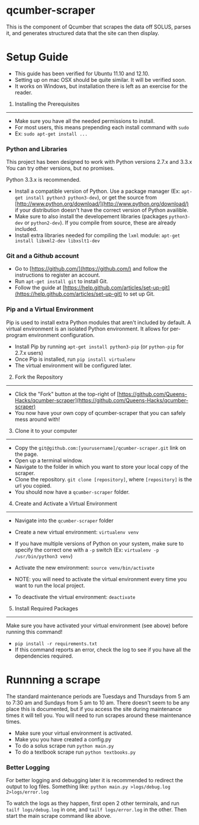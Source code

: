 qcumber-scraper
===============

This is the component of Qcumber that scrapes the data off SOLUS, parses it, and generates structured data that the site can then display.

Setup Guide
===========

* This guide has been verified for Ubuntu 11.10 and 12.10.
* Setting up on mac OSX should be quite similar. It will be verified soon.
* It works on Windows, but installation there is left as an exercise for the reader.

1. Installing the Prerequisites
-------------------------------

* Make sure you have all the needed permissions to install.
* For most users, this means prepending each install command with `sudo`
* Ex: `sudo apt-get install ...`

### Python and Libraries ###

This project has been designed to work with Python versions 2.7.x and 3.3.x You can try other versions, but no promises.

Python 3.3.x is recommended.

* Install a compatible version of Python. Use a package manager (Ex: `apt-get install python3 python3-dev`),
  or get the source from [http://www.python.org/download/](http://www.python.org/download/) if your distribution doesn't have the correct version of Python availible.
* Make sure to also install the developement libraries (packages `python3-dev` or `python2-dev`). If you compile from source, these are already included.
* Install extra libraries needed for compiling the `lxml` module: `apt-get install libxml2-dev libxslt1-dev`

### Git and a Github account ###

* Go to [https://github.com/](https://github.com/) and follow the instructions to register an account.
* Run `apt-get install git` to install Git.
* Follow the guide at [https://help.github.com/articles/set-up-git](https://help.github.com/articles/set-up-git) to set up Git.

### Pip and a Virtual Environment ###

Pip is used to install extra Python modules that aren't included by default.
A virtual environment is an isolated Python environment. It allows for per-program environment configuration.

* Install Pip by running `apt-get install python3-pip` (or `python-pip` for 2.7.x users)
* Once Pip is installed, run `pip install virtualenv`
* The virtual environment will be configured later.

2. Fork the Repository
----------------------

* Click the "Fork" button at the top-right of [https://github.com/Queens-Hacks/qcumber-scraper](https://github.com/Queens-Hacks/qcumber-scraper)
* You now have your own copy of qcumber-scraper that you can safely mess around with!

3. Clone it to your computer
----------------------------

* Copy the `git@github.com:[yourusername]/qcumber-scraper.git` link on the page.
* Open up a terminal window.
* Navigate to the folder in which you want to store your local copy of the scraper.
* Clone the repository. `git clone [repository]`, where `[repository]` is the url you copied.
* You should now have a `qcumber-scraper` folder.


4. Create and Activate a Virtual Environment
--------------------------------------------

* Navigate into the `qcumber-scraper` folder
* Create a new virtual environment: `virtualenv venv`
* If you have multiple versions of Python on your system, make sure to specify the correct one with a `-p` switch (Ex: `virtualenv -p /usr/bin/python3 venv`)
* Activate the new environment: `source venv/bin/activate`

* NOTE: you will need to activate the virtual environment every time you want to run the local project.

* To deactivate the virtual environment: `deactivate`


5. Install Required Packages
----------------------------

Make sure you have activated your virtual environment (see above) before running this command!

* `pip install -r requirements.txt`
* If this command reports an error, check the log to see if you have all the dependencies required.


Runnning a scrape
=================

The standard maintenance periods are Tuesdays and Thursdays from 5 am to 7:30 am and Sundays from 5 am to 10 am. There doesn't seem to be any place this is documented, but if you access the site during maintenance times it will tell you. You will need to run scrapes around these maintenance times.

* Make sure your virtual environment is activated.
* Make you you have created a config.py
* To do a solus scrape run `python main.py`
* To do a textbook scrape run `python textbooks.py`

### Better Logging ###

For better logging and debugging later it is recommended to redirect the output to log files. Something like:
`python main.py >logs/debug.log 2>logs/error.log`

To watch the logs as they happen, first open 2 other terminals, and run `tailf logs/debug.log` in one, and `tailf logs/error.log` in the other. Then start the main scrape command like above.

